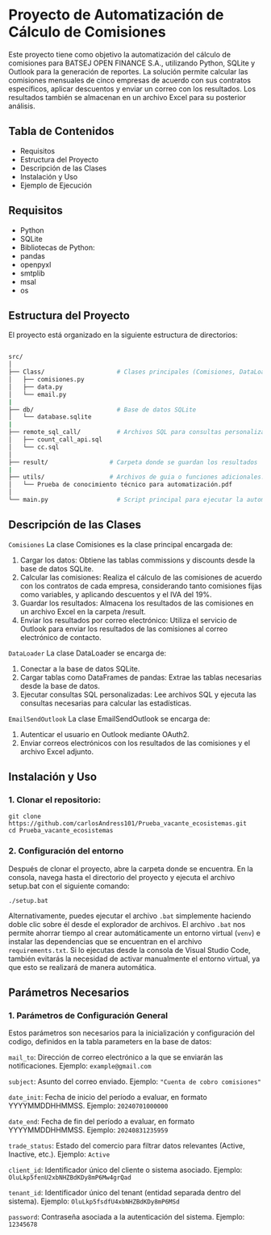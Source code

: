 # Proyecto de Automatización de Cálculo de Comisiones
Este proyecto tiene como objetivo la automatización del cálculo de comisiones para BATSEJ OPEN FINANCE S.A., utilizando Python, SQLite y Outlook para la generación de reportes. La solución permite calcular las comisiones mensuales de cinco empresas de acuerdo con sus contratos específicos, aplicar descuentos y enviar un correo con los resultados. Los resultados también se almacenan en un archivo Excel para su posterior análisis.
## Tabla de Contenidos
* Requisitos
* Estructura del Proyecto
* Descripción de las Clases
* Instalación y Uso
* Ejemplo de Ejecución

## Requisitos
* Python
* SQLite
* Bibliotecas de Python:
* pandas
* openpyxl
* smtplib
* msal
* os

## Estructura del Proyecto
El proyecto está organizado en la siguiente estructura de directorios:
```bash

src/
│
├── Class/                    # Clases principales (Comisiones, DataLoader, EmailSendOutlook)
│   ├── comisiones.py
│   ├── data.py
│   └── email.py
|
├── db/                       # Base de datos SQLite
│   └── database.sqlite
|
├── remote_sql_call/          # Archivos SQL para consultas personalizadas
│   ├── count_call_api.sql
│   └── cc.sql
│
├── result/                 # Carpeta donde se guardan los resultados
|
├── utils/                  # Archivos de guia o funciones adicionales.
│   └── Prueba de conocimiento técnico para automatización.pdf
│
└── main.py                   # Script principal para ejecutar la automatización

```

## Descripción de las Clases
`Comisiones`
La clase Comisiones es la clase principal encargada de:

1. Cargar los datos: Obtiene las tablas commissions y discounts desde la base de datos SQLite.
2. Calcular las comisiones: Realiza el cálculo de las comisiones de acuerdo con los contratos de cada empresa, considerando tanto comisiones fijas como variables, y aplicando descuentos y el IVA del 19%.
3. Guardar los resultados: Almacena los resultados de las comisiones en un archivo Excel en la carpeta /result.
4. Enviar los resultados por correo electrónico: Utiliza el servicio de Outlook para enviar los resultados de las comisiones al correo electrónico de contacto.
   
`DataLoader`
La clase DataLoader se encarga de:

1. Conectar a la base de datos SQLite.
2. Cargar tablas como DataFrames de pandas: Extrae las tablas necesarias desde la base de datos.
3. Ejecutar consultas SQL personalizadas: Lee archivos SQL y ejecuta las consultas necesarias para calcular las estadísticas.

`EmailSendOutlook`
La clase EmailSendOutlook se encarga de:

1. Autenticar el usuario en Outlook mediante OAuth2.
2. Enviar correos electrónicos con los resultados de las comisiones y el archivo Excel adjunto.

## Instalación y Uso
### 1. Clonar el repositorio:
```
git clone https://github.com/carlosAndress101/Prueba_vacante_ecosistemas.git
cd Prueba_vacante_ecosistemas
```
### 2. Configuración del entorno
Después de clonar el proyecto, abre la carpeta donde se encuentra. En la consola, navega hasta el directorio del proyecto y ejecuta el archivo setup.bat con el siguiente comando:
```
./setup.bat
```
Alternativamente, puedes ejecutar el archivo `.bat` simplemente haciendo doble clic sobre él desde el explorador de archivos.
El archivo `.bat` nos permite ahorrar tiempo al crear automáticamente un entorno virtual (`venv`) e instalar las dependencias que se encuentran en el archivo `requirements.txt`. Si lo ejecutas desde la consola de Visual Studio Code, también evitarás la necesidad de activar manualmente el entorno virtual, ya que esto se realizará de manera automática.

## Parámetros Necesarios
### 1. Parámetros de Configuración General
Estos parámetros son necesarios para la inicialización y configuración del codigo, definidos en la tabla parameters en la base de datos:

`mail_to`: Dirección de correo electrónico a la que se enviarán las notificaciones.
Ejemplo: `example@gmail.com`

`subject`: Asunto del correo enviado.
Ejemplo: `"Cuenta de cobro comisiones"`

`date_init`: Fecha de inicio del período a evaluar, en formato YYYYMMDDHHMMSS.
Ejemplo: `20240701000000`

`date_end`: Fecha de fin del período a evaluar, en formato YYYYMMDDHHMMSS.
Ejemplo: `20240831235959`

`trade_status`: Estado del comercio para filtrar datos relevantes (Active, Inactive, etc.).
Ejemplo: `Active`

`client_id`: Identificador único del cliente o sistema asociado.
Ejemplo: `OluLkp5fenU2xbNHZBdKDy8mP6Mw4grQad`

`tenant_id`: Identificador único del tenant (entidad separada dentro del sistema).
Ejemplo: `OluLkp5fsdfU4xbNHZBdKDy8mP6MSd`

`password`: Contraseña asociada a la autenticación del sistema.
Ejemplo: `12345678`

